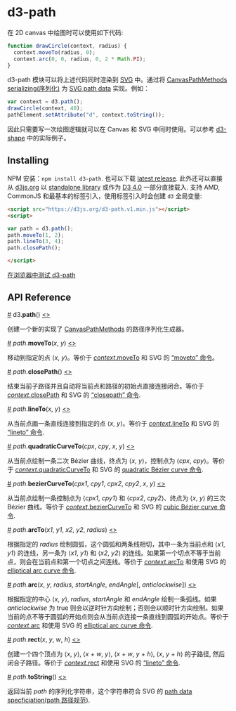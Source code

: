 # d3-path

在 2D canvas 中绘图时可以使用如下代码:

```js
function drawCircle(context, radius) {
  context.moveTo(radius, 0);
  context.arc(0, 0, radius, 0, 2 * Math.PI);
}
```

d3-path 模块可以将上述代码同时渲染到 [SVG](http://www.w3.org/TR/SVG/paths.html) 中。通过将 [CanvasPathMethods](http://www.w3.org/TR/2dcontext/#canvaspathmethods) [serializing(序列化)](#path_toString) 为 [SVG path data](http://www.w3.org/TR/SVG/paths.html#PathData) 实现。例如：

```js
var context = d3.path();
drawCircle(context, 40);
pathElement.setAttribute("d", context.toString());
```

因此只需要写一次绘图逻辑就可以在 Canvas 和 SVG 中同时使用。可以参考 [d3-shape](https://github.com/d3/d3-shape) 中的实际例子。

## Installing

NPM 安装：`npm install d3-path`. 也可以下载 [latest release](https://github.com/d3/d3-path/releases/latest). 此外还可以直接从 [d3js.org](https://d3js.org) 以 [standalone library](https://d3js.org/d3-path.v1.min.js) 或作为 [D3 4.0](https://github.com/d3/d3) 一部分直接载入. 支持 AMD, CommonJS 和最基本的标签引入，使用标签引入时会创建 `d3` 全局变量:

```html
<script src="https://d3js.org/d3-path.v1.min.js"></script>
<script>

var path = d3.path();
path.moveTo(1, 2);
path.lineTo(3, 4);
path.closePath();

</script>
```

[在浏览器中测试 d3-path](https://tonicdev.com/npm/d3-path)

## API Reference

<a name="path" href="#path">#</a> d3.<b>path</b>() [<>](https://github.com/d3/d3-path/blob/master/src/path.js "Source")

创建一个新的实现了 [CanvasPathMethods](http://www.w3.org/TR/2dcontext/#canvaspathmethods) 的路径序列化生成器。

<a name="path_moveTo" href="#path_moveTo">#</a> <i>path</i>.<b>moveTo</b>(<i>x</i>, <i>y</i>) [<>](https://github.com/d3/d3-path/blob/master/src/path.js#L18 "Source")

移动到指定的点 ⟨*x*, *y*⟩。等价于 [*context*.moveTo](http://www.w3.org/TR/2dcontext/#dom-context-2d-moveto) 和 SVG 的 [“moveto” 命令](http://www.w3.org/TR/SVG/paths.html#PathDataMovetoCommands)。

<a name="path_closePath" href="#path_closePath">#</A> <i>path</i>.<b>closePath</b>() [<>](https://github.com/d3/d3-path/blob/master/src/path.js#L21 "Source")

结束当前子路径并且自动将当前点和路径的初始点直接连接闭合。等价于 [*context*.closePath](http://www.w3.org/TR/2dcontext/#dom-context-2d-closepath) 和 SVG 的 [“closepath” 命令](http://www.w3.org/TR/SVG/paths.html#PathDataClosePathCommand).

<a name="path_lineTo" href="#path_lineTo">#</a> <i>path</i>.<b>lineTo</b>(<i>x</i>, <i>y</i>) [<>](https://github.com/d3/d3-path/blob/master/src/path.js#L27 "Source")

从当前点画一条直线连接到指定的点 ⟨*x*, *y*⟩。等价于 [*context*.lineTo](http://www.w3.org/TR/2dcontext/#dom-context-2d-lineto) 和 SVG 的 [“lineto” 命令](http://www.w3.org/TR/SVG/paths.html#PathDataLinetoCommands).

<a name="path_quadraticCurveTo" href="#path_quadraticCurveTo">#</a> <i>path</i>.<b>quadraticCurveTo</b>(<i>cpx</i>, <i>cpy</i>, <i>x</i>, <i>y</i>) [<>](https://github.com/d3/d3-path/blob/master/src/path.js#L30 "Source")

从当前点绘制一条二次 Bézier 曲线，终点为 ⟨*x*, *y*⟩，控制点为 ⟨*cpx*, *cpy*⟩。等价于 [*context*.quadraticCurveTo](http://www.w3.org/TR/2dcontext/#dom-context-2d-quadraticcurveto) 和 SVG 的 [quadratic Bézier curve 命令](http://www.w3.org/TR/SVG/paths.html#PathDataQuadraticBezierCommands).

<a name="path_bezierCurveTo" href="#path_bezierCurveTo">#</a> <i>path</i>.<b>bezierCurveTo</b>(<i>cpx1</i>, <i>cpy1</i>, <i>cpx2</i>, <i>cpy2</i>, <i>x</i>, <i>y</i>) [<>](https://github.com/d3/d3-path/blob/master/src/path.js#L33 "Source")

从当前点绘制一条控制点为 ⟨*cpx1*, *cpy1*⟩ 和 ⟨*cpx2*, *cpy2*⟩、终点为 ⟨*x*, *y*⟩ 的三次 Bézier 曲线。等价于 [*context*.bezierCurveTo](http://www.w3.org/TR/2dcontext/#dom-context-2d-beziercurveto) 和 SVG 的 [cubic Bézier curve 命令](http://www.w3.org/TR/SVG/paths.html#PathDataCubicBezierCommands).

<a name="path_arcTo" href="#path_arcTo">#</a> <i>path</i>.<b>arcTo</b>(<i>x1</i>, <i>y1</i>, <i>x2</i>, <i>y2</i>, <i>radius</i>) [<>](https://github.com/d3/d3-path/blob/master/src/path.js#L36 "Source")

根据指定的 *radius* 绘制圆弧，这个圆弧和两条线相切，其中一条为当前点和 ⟨*x1*, *y1*⟩ 的连线，另一条为 ⟨*x1*, *y1*⟩ 和 ⟨*x2*, *y2*⟩ 的连线。如果第一个切点不等于当前点，则会在当前点和第一个切点之间连线。等价于 [*context*.arcTo](http://www.w3.org/TR/2dcontext/#dom-context-2d-arcto) 和使用 SVG 的 [elliptical arc curve 命令](http://www.w3.org/TR/SVG/paths.html#PathDataEllipticalArcCommands).

<a name="path_arc" href="#path_arc">#</a> <i>path</i>.<b>arc</b>(<i>x</i>, <i>y</i>, <i>radius</i>, <i>startAngle</i>, <i>endAngle</i>[, <i>anticlockwise</i>]) [<>](https://github.com/d3/d3-path/blob/master/src/path.js#L84 "Source")

根据指定的中心 ⟨*x*, *y*⟩, *radius*, *startAngle* 和 *endAngle* 绘制一条弧线。如果 *anticlockwise* 为 true 则会以逆时针方向绘制；否则会以顺时针方向绘制。如果当前的点不等于圆弧的开始点则会从当前点连接一条直线到圆弧的开始点。等价于 [*context*.arc](http://www.w3.org/TR/2dcontext/#dom-context-2d-arc) 和使用 SVG 的 [elliptical arc curve 命令](http://www.w3.org/TR/SVG/paths.html#PathDataEllipticalArcCommands).

<a name="path_rect" href="#path_rect">#</a> <i>path</i>.<b>rect</b>(<i>x</i>, <i>y</i>, <i>w</i>, <i>h</i>) [<>](https://github.com/d3/d3-path/blob/master/src/path.js#L122 "Source")

创建一个四个顶点为 ⟨*x*, *y*⟩, ⟨*x* + *w*, *y*⟩, ⟨*x* + *w*, *y* + *h*⟩, ⟨*x*, *y* + *h*⟩ 的子路径, 然后闭合子路径。等价于 [*context*.rect](http://www.w3.org/TR/2dcontext/#dom-context-2d-rect) 和使用 SVG 的 [“lineto” 命令](http://www.w3.org/TR/SVG/paths.html#PathDataLinetoCommands).

<a name="path_toString" href="#path_toString">#</a> <i>path</i>.<b>toString</b>() [<>](https://github.com/d3/d3-path/blob/master/src/path.js#L125 "Source")

返回当前 *path* 的序列化字符串，这个字符串符合 SVG 的 [path data specficiation(path 路径规范)](http://www.w3.org/TR/SVG/paths.html#PathData).
